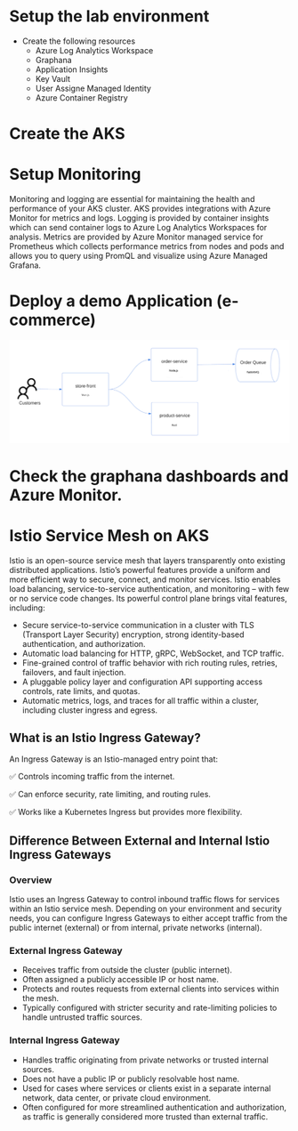 # Setup the lab environment
- Create the following resources
    - Azure Log Analytics Workspace
    - Graphana
    - Application Insights
    - Key Vault
    - User Assigne Managed Identity
    - Azure Container Registry

# Create the AKS
# Setup Monitoring
Monitoring and logging are essential for maintaining the health and performance of your AKS cluster. AKS provides integrations with Azure Monitor for metrics and logs. Logging is provided by container insights which can send container logs to Azure Log Analytics Workspaces for analysis. Metrics are provided by Azure Monitor managed service for Prometheus which collects performance metrics from nodes and pods and allows you to query using PromQL and visualize using Azure Managed Grafana.

# Deploy a demo Application (e-commerce)
![alt text](image.png)

# Check the graphana dashboards and Azure Monitor.

# Istio Service Mesh on AKS

Istio is an open-source service mesh that layers transparently onto existing distributed applications. Istio’s powerful features provide a uniform and more efficient way to secure, connect, and monitor services. Istio enables load balancing, service-to-service authentication, and monitoring – with few or no service code changes. Its powerful control plane brings vital features, including:

- Secure service-to-service communication in a cluster with TLS (Transport Layer Security) encryption, strong identity-based authentication, and authorization.
- Automatic load balancing for HTTP, gRPC, WebSocket, and TCP traffic.
- Fine-grained control of traffic behavior with rich routing rules, retries, failovers, and fault injection.
- A pluggable policy layer and configuration API supporting access controls, rate limits, and quotas.
- Automatic metrics, logs, and traces for all traffic within a cluster, including cluster ingress and egress.

## What is an Istio Ingress Gateway?
An Ingress Gateway is an Istio-managed entry point that:

✅ Controls incoming traffic from the internet.

✅ Can enforce security, rate limiting, and routing rules.

✅ Works like a Kubernetes Ingress but provides more flexibility.


## Difference Between External and Internal Istio Ingress Gateways
 

### Overview
Istio uses an Ingress Gateway to control inbound traffic flows for services within an Istio service mesh. Depending on your environment and security needs, you can configure Ingress Gateways to either accept traffic from the public internet (external) or from internal, private networks (internal).

### External Ingress Gateway
- Receives traffic from outside the cluster (public internet).
- Often assigned a publicly accessible IP or host name.
- Protects and routes requests from external clients into services within the mesh.
- Typically configured with stricter security and rate-limiting policies to handle untrusted traffic sources.

### Internal Ingress Gateway
- Handles traffic originating from private networks or trusted internal sources.
- Does not have a public IP or publicly resolvable host name.
- Used for cases where services or clients exist in a separate internal network, data center, or private cloud environment.
- Often configured for more streamlined authentication and authorization, as traffic is generally considered more trusted than external traffic.
